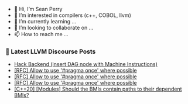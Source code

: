 - 👋 Hi, I’m Sean Perry
- 👀 I’m interested in compilers (c++, COBOL, llvm)
- 🌱 I’m currently learning ...
- 💞️ I’m looking to collaborate on ...
- 📫 How to reach me ...

<!---
s66perry/s66perry is a ✨ special ✨ repository because its `README.md` (this file) appears on your GitHub profile.
You can click the Preview link to take a look at your changes.
--->
### 📕 Latest LLVM Discourse Posts

<!-- DISCOURSE-LLVM:START -->
- [Hack Backend &lpar;insert DAG node with Machine Instructions&rpar;](https://discourse.llvm.org/t/hack-backend-insert-dag-node-with-machine-instructions/70432#post_2)
- [[RFC] Allow to use &#39;#pragma once&#39; where possible](https://discourse.llvm.org/t/rfc-allow-to-use-pragma-once-where-possible/70425#post_7)
- [[RFC] Allow to use &#39;#pragma once&#39; where possible](https://discourse.llvm.org/t/rfc-allow-to-use-pragma-once-where-possible/70425#post_6)
- [[RFC] Allow to use &#39;#pragma once&#39; where possible](https://discourse.llvm.org/t/rfc-allow-to-use-pragma-once-where-possible/70425#post_5)
- [[C++20] [Modules] Should the BMIs contain paths to their dependent BMIs?](https://discourse.llvm.org/t/c-20-modules-should-the-bmis-contain-paths-to-their-dependent-bmis/70422#post_3)
<!-- DISCOURSE-LLVM:END -->
